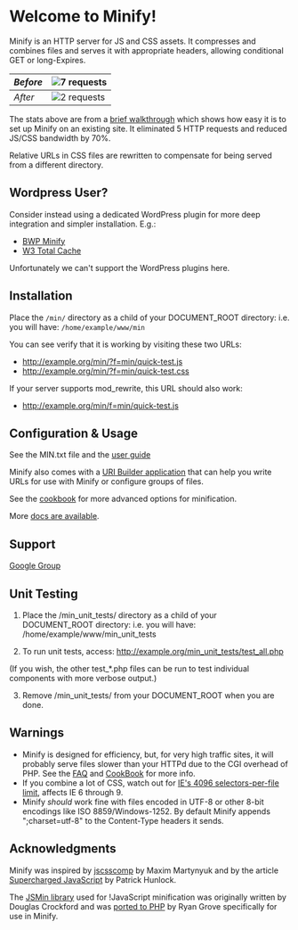 Welcome to Minify!
==================

Minify is an HTTP server for JS and CSS assets. It compresses and combines files
and serves it with appropriate headers, allowing conditional GET or long-Expires.

| *Before* | ![7 requests](http://mrclay.org/wp-content/uploads/2008/09/fiddler_before.png) |
|----------|-----------------------------------------------------------------|
| *After*  | ![2 requests](http://mrclay.org/wp-content/uploads/2008/09/fiddler_after.png)  |

The stats above are from a [brief walkthrough](http://mrclay.org/index.php/2008/09/19/minify-21-on-mrclayorg/) which shows how easy it is to set up Minify on an existing site. It eliminated 5 HTTP requests and reduced JS/CSS bandwidth by 70%.

Relative URLs in CSS files are rewritten to compensate for being served from a different directory.

Wordpress User?
---------------

Consider instead using a dedicated WordPress plugin for more deep integration and simpler installation. E.g.:
- [BWP Minify](http://wordpress.org/extend/plugins/bwp-minify/)
- [W3 Total Cache](http://wordpress.org/extend/plugins/w3-total-cache/)

Unfortunately we can't support the WordPress plugins here.

Installation
------------

Place the `/min/` directory as a child of your DOCUMENT_ROOT
directory: i.e. you will have: `/home/example/www/min`

You can see verify that it is working by visiting these two URLs:
- http://example.org/min/?f=min/quick-test.js
- http://example.org/min/?f=min/quick-test.css

If your server supports mod_rewrite, this URL should also work:
- http://example.org/min/f=min/quick-test.js

Configuration & Usage
---------------------

See the MIN.txt file and the [user guide](https://github.com/mrclay/minify/blob/master/docs/UserGuide.wiki.md)

Minify also comes with a [URI Builder application](https://github.com/mrclay/minify/blob/master/docs/BuilderApp.wiki.md) that can help you write URLs
for use with Minify or configure groups of files.

See the [cookbook](https://github.com/mrclay/minify/blob/master/docs/CookBook.wiki.md) for more advanced options for minification.

More [docs are available](https://github.com/mrclay/minify/tree/master/docs).

Support
-------

[Google Group](http://groups.google.com/group/minify)

Unit Testing
------------

1. Place the /min_unit_tests/ directory as a child of your DOCUMENT_ROOT
directory: i.e. you will have: /home/example/www/min_unit_tests

2. To run unit tests, access: http://example.org/min_unit_tests/test_all.php

  (If you wish, the other test_*.php files can be run to test individual
components with more verbose output.)

3. Remove /min_unit_tests/ from your DOCUMENT_ROOT when you are done.

Warnings
--------

  * Minify is designed for efficiency, but, for very high traffic sites, it will probably serve files slower than your HTTPd due to the CGI overhead of PHP. See the [FAQ](https://github.com/mrclay/minify/blob/master/docs/FAQ.wiki.md#how-fast-is-it) and [CookBook](https://github.com/mrclay/minify/blob/master/docs/CookBook.wiki.md) for more info.
  * If you combine a lot of CSS, watch out for [IE's 4096 selectors-per-file limit](http://stackoverflow.com/a/9906889/3779), affects IE 6 through 9.
  * Minify *should* work fine with files encoded in UTF-8 or other 8-bit encodings like ISO 8859/Windows-1252. By default Minify appends ";charset=utf-8" to the Content-Type headers it sends.

Acknowledgments
---------------

Minify was inspired by [jscsscomp](http://code.google.com/p/jscsscomp/) by Maxim Martynyuk and by the article [Supercharged JavaScript](http://www.hunlock.com/blogs/Supercharged_Javascript) by Patrick Hunlock.

The [JSMin library](http://www.crockford.com/javascript/jsmin.html) used for !JavaScript minification was originally written by Douglas Crockford and was [ported to PHP](https://github.com/mrclay/jsmin-php) by Ryan Grove specifically for use in Minify.
